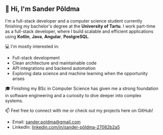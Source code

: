 ## 👋 Hi, I'm Sander Põldma

I'm a full-stack developer and a computer science student currently finishing my bachelor's degree at the **University of Tartu**. 
I work part-time as a full-stack developer, where I build scalable and efficient applications using **Kotlin**, **Java**, **Angular**, **PostgreSQL**.

💻 I'm mostly interested in:
- Full-stack development
- Clean architecture and maintainable code
- API integrations and backend automation
- Exploring data science and machine learning when the opportunity arises

🎓 Finishing my BSc in Computer Science has given me a strong foundation in software engineering and a curiosity to dive deeper into complex systems.

📫 Feel free to connect with me or check out my projects here on GitHub!
- Email: [sander.poldma@gmail.com](mailto:sander.poldma@gmail.com)
- LinkedIn: [linkedin.com/in/sander-põldma-27082b2a5](www.linkedin.com/in/sander-põldma-27082b2a5)

<!--
**Spoldma/Spoldma** is a ✨ _special_ ✨ repository because its `README.md` (this file) appears on your GitHub profile.

Here are some ideas to get you started:

- 🔭 I’m currently working on ...
- 🌱 I’m currently learning ...
- 👯 I’m looking to collaborate on ...
- 🤔 I’m looking for help with ...
- 💬 Ask me about ...
- 📫 How to reach me: ...
- 😄 Pronouns: ...
- ⚡ Fun fact: ...
-->

